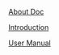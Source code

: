 [About Doc](./Documents/Users-English/Manual/About_doc.md)

[Introduction](./Documents/Users-English/Manual/Introduction.md)

[User Manual](./Documents/Users-English/Manual/Quick_start.md) 
